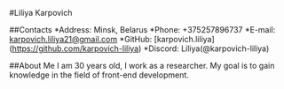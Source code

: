 #Liliya Karpovich

##Contacts
*Address: Minsk, Belarus
*Phone: +375257896737
*E-mail: karpovich.liliya21@gmail.com
*GitHub: [karpovich.liliya] (https://github.com/karpovich-liliya)
*Discord: Liliya(@karpovich-liliya)

##About Me
I am 30 years old, I work as a researcher. My goal is to gain knowledge in the field of front-end development.
